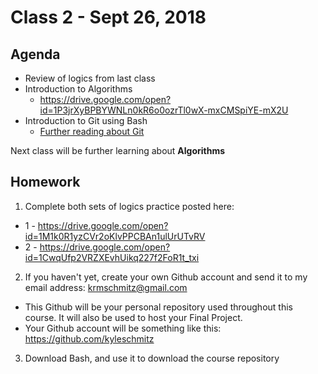 # Class 2 - Sept 26, 2018

## Agenda

* Review of logics from last class
* Introduction to Algorithms
  * https://drive.google.com/open?id=1P3jrXyBPBYWNLn0kR6o0ozrTl0wX-mxCMSpiYE-mX2U
* Introduction to Git using Bash
  * [Further reading about Git](git.md)

Next class will be further learning about **Algorithms**

## Homework

1. Complete both sets of logics practice posted here:
*  1 - https://drive.google.com/open?id=1M1k0R1yzCVr2oKlvPPCBAn1ulUrUTvRV
*  2 - https://drive.google.com/open?id=1CwqUfp2VRZXEvhUikq227f2FoR1t_txi
2. If you haven't yet, create your own Github account and send it to my email address: krmschmitz@gmail.com
  * This Github will be your personal repository used throughout this course. It will also be used to host your Final Project.
  * Your Github account will be something like this: https://github.com/kyleschmitz
3. Download Bash, and use it to download the course repository